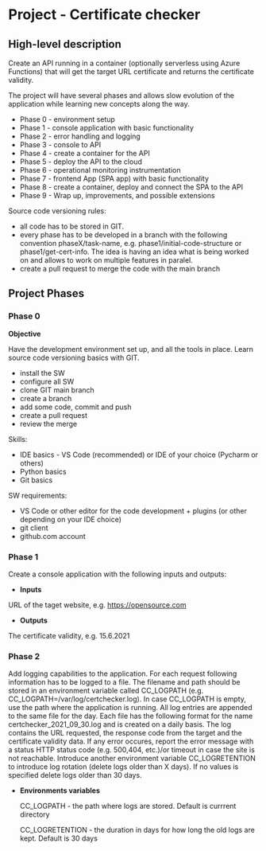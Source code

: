# Project - Certificate checker

## High-level description

Create an API running in a container (optionally serverless using Azure Functions) that will get the target URL certificate and returns the certificate validity.

The project will have several phases and allows slow evolution of the application while learning new concepts along the way.

- Phase 0 - environment setup
- Phase 1 - console application with basic functionality
- Phase 2 - error handling and logging
- Phase 3 - console to API
- Phase 4 - create a container for the API
- Phase 5 - deploy the API to the cloud
- Phase 6 - operational monitoring instrumentation
- Phase 7 - frontend App (SPA app) with basic functionality
- Phase 8 - create a container, deploy and connect the SPA to the API
- Phase 9 - Wrap up, improvements, and possible extensions

Source code versioning rules:
- all code has to be stored in GIT. 
- every phase has to be developed in a branch with the following convention phaseX/task-name, e.g. phase1/initial-code-structure or phase1/get-cert-info. The idea is having an idea what is being worked on and allows to work on multiple features in paralel.
- create a pull request to merge the code with the main branch

## Project Phases

### Phase 0

**Objective**

Have the development environment set up, and all the tools in place. Learn source code versioning basics with GIT.

- install the SW
- configure all SW
- clone GIT main branch
- create a branch
- add some code, commit and push
- create a pull request
- review the merge


Skills:

- IDE basics - VS Code (recommended) or IDE of your choice (Pycharm or others)
- Python basics
- Git basics


SW requirements:

- VS Code or other editor for the code development + plugins (or other depending on your IDE choice)
- git client
- github.com account


### Phase 1

Create a console application with the following inputs and outputs:

- **Inputs**

 URL of the taget website, e.g. https://opensource.com

 - **Outputs**

 The certificate validity, e.g. 15.6.2021

### Phase 2

Add logging capabilities to the application. For each request following information has to be logged to a file. The filename and path should be stored in an environment variable called CC_LOGPATH (e.g. CC_LOGPATH=/var/log/certchecker.log). In case CC_LOGPATH is empty, use the path where the application is running. All log entries are appended to the same file for the day. Each file has the following format for the name certchecker_2021_09_30.log and is created on a daily basis. The log contains the URL requested, the response code from the target and the certificate validity data. If any error occures, report the error message with a status HTTP status code (e.g. 500,404, etc.)/or timeout in case the site is not reachable.
Introduce another environment variable CC_LOGRETENTION to introduce log rotation (delete logs older than X days). If no values is specified delete logs older than 30 days.

- **Environments variables**
  
  CC_LOGPATH - the path where logs are stored. Default is currrent directory

  CC_LOGRETENTION - the duration in days for how long the old logs are kept. Default is 30 days
